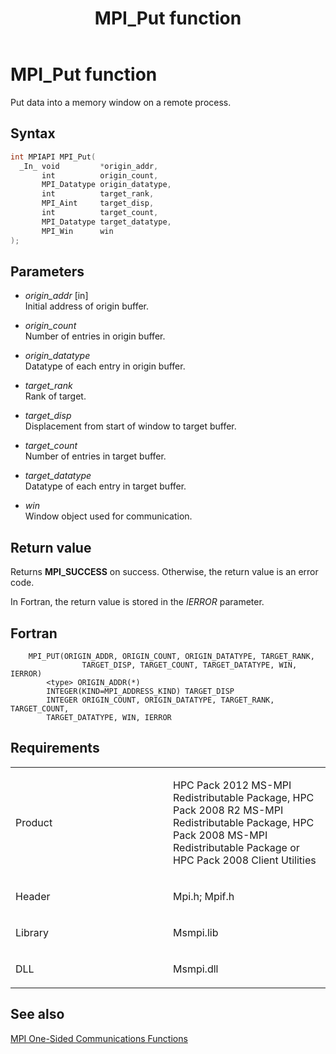 ﻿---
title: MPI_Put function
TOCTitle: MPI_Put function
ms:assetid: 3a25a0d7-eb69-4377-a9ea-4dd89939b798
ms:mtpsurl: https://msdn.microsoft.com/en-us/library/Dn473451(v=VS.85)
ms:contentKeyID: 59360986
ms.date: 03/28/2018
mtps_version: v=VS.85
f1_keywords:
- MPI_PUT
- mpif/MPI_Put
- mpi/MPI_PUT
dev_langs:
- C++
- C
---

# MPI\_Put function

Put data into a memory window on a remote process.

## Syntax

``` c++
int MPIAPI MPI_Put(
  _In_ void         *origin_addr,
       int          origin_count,
       MPI_Datatype origin_datatype,
       int          target_rank,
       MPI_Aint     target_disp,
       int          target_count,
       MPI_Datatype target_datatype,
       MPI_Win      win
);
```

## Parameters

  - *origin\_addr* \[in\]  
    Initial address of origin buffer.

  - *origin\_count*  
    Number of entries in origin buffer.

  - *origin\_datatype*  
    Datatype of each entry in origin buffer.

  - *target\_rank*  
    Rank of target.

  - *target\_disp*  
    Displacement from start of window to target buffer.

  - *target\_count*  
    Number of entries in target buffer.

  - *target\_datatype*  
    Datatype of each entry in target buffer.

  - *win*  
    Window object used for communication.

## Return value

Returns **MPI\_SUCCESS** on success. Otherwise, the return value is an error code.

In Fortran, the return value is stored in the *IERROR* parameter.

## Fortran

``` FORTRAN
    MPI_PUT(ORIGIN_ADDR, ORIGIN_COUNT, ORIGIN_DATATYPE, TARGET_RANK,
                TARGET_DISP, TARGET_COUNT, TARGET_DATATYPE, WIN, IERROR)
        <type> ORIGIN_ADDR(*)
        INTEGER(KIND=MPI_ADDRESS_KIND) TARGET_DISP
        INTEGER ORIGIN_COUNT, ORIGIN_DATATYPE, TARGET_RANK, TARGET_COUNT,
        TARGET_DATATYPE, WIN, IERROR
```

## Requirements

<table>
<colgroup>
<col style="width: 50%" />
<col style="width: 50%" />
</colgroup>
<tbody>
<tr class="odd">
<td><p>Product</p></td>
<td><p>HPC Pack 2012 MS-MPI Redistributable Package, HPC Pack 2008 R2 MS-MPI Redistributable Package, HPC Pack 2008 MS-MPI Redistributable Package or HPC Pack 2008 Client Utilities</p></td>
</tr>
<tr class="even">
<td><p>Header</p></td>
<td>Mpi.h;
Mpif.h</td>
</tr>
<tr class="odd">
<td><p>Library</p></td>
<td>Msmpi.lib</td>
</tr>
<tr class="even">
<td><p>DLL</p></td>
<td>Msmpi.dll</td>
</tr>
</tbody>
</table>


## See also

[MPI One-Sided Communications Functions](mpi-one-sided-communications-functions.md)

